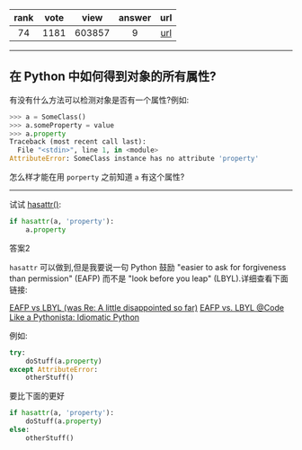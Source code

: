 
| rank | vote | view | answer | url |
|:-:|:-:|:-:|:-:|:-:|
|74|1181|603857|9| [url](http://stackoverflow.com/questions/610883/how-to-know-if-an-object-has-an-attribute-in-python) |
***

## 在 Python 中如何得到对象的所有属性?

有没有什么方法可以检测对象是否有一个属性?例如:

```python
>>> a = SomeClass()
>>> a.someProperty = value
>>> a.property
Traceback (most recent call last):
  File "<stdin>", line 1, in <module>
AttributeError: SomeClass instance has no attribute 'property'
```

怎么样才能在用 `porperty` 之前知道 `a` 有这个属性?

***

试试 [hasattr()](https://docs.python.org/3/library/functions.html#hasattr):

```python
if hasattr(a, 'property'):
    a.property
```

答案2

`hasattr` 可以做到,但是我要说一句 Python 鼓励 "easier to ask for forgiveness than permission" (EAFP) 而不是 "look before you leap" (LBYL).详细查看下面链接:

[EAFP vs LBYL (was Re: A little disappointed so far)](http://web.archive.org/web/20070929122422/http://mail.python.org/pipermail/python-list/2003-May/205182.html)
[EAFP vs. LBYL @Code Like a Pythonista: Idiomatic Python](https://web.archive.org/web/20180411011411/http://python.net/~goodger/projects/pycon/2007/idiomatic/handout.html#eafp-vs-lbyl)

例如:

```python
try:
    doStuff(a.property)
except AttributeError:
    otherStuff()
```

要比下面的更好

```python
if hasattr(a, 'property'):
    doStuff(a.property)
else:
    otherStuff()
```

